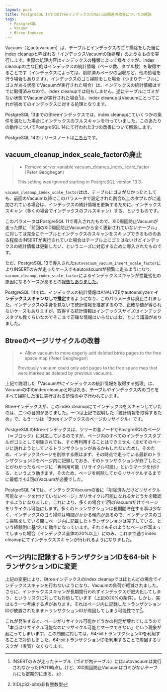 ```yaml
---
layout: post
title: PostgreSQL 14でのBtreeインデックスのVacuum関連の改善についての解説
tags:
  - PostgreSQL
  - Vacuum
  - Btree Indexes
---
```


Vacuum（とautovacuum）は、テーブルとインデックスのゴミ掃除をした後にindex cleanupと呼ばれる「インデックスVacuumの後処理」のようなものを実行します。実際の処理内容はインデックスの種類によって様々ですが、index cleanupの主な目的はインデックスの統計情報（ページ数、タプル数）を取得することです（インデックスによっては、削除済みページの回収など、他の処理を行う場合もあります）。インデックスのゴミ掃除をした場合（つまりテーブルにゴミがある状態でVacuumが実行された場合）は、インデックスの統計情報はすでに取得済みなので、index cleanupでは何もしません。逆にテーブルにゴミがない状態でVacuumが実行された場合[^insert_vacuum]は、index cleanupはVacuumにとってこれが初めてのインデックスに対する処理となります。

[^insert_vacuum]: INSERTのみが走ったテーブル（ゴミが内テーブル）にはautovacuumは実行されなかった(PG11時点)。けど、XID周回防止Vacuumはゴミがないテーブルにも定期的に走る。

PostgreSQL 13までのBtreeインデックスでは、index cleanupにていくつかの条件を満たした場合にインデックスのフルスキャンを行っていました。このあたりの動作についてPostgreSQL 14にて行われた3つの改善について解説します。

PostgreSQL 14のリリースノートは[こちら](https://www.postgresql.org/docs/14/release-14.html)です。

## vacuum_cleanup_index_scale_factorの廃止

> * Remove server variable vacuum_cleanup_index_scale_factor (Peter Geoghegan)
>
> This setting was ignored starting in PostgreSQL version 13.3.

`vacuum_cleanup_index_scale_factor`はは、テーブルにゴミがなかったとしても、前回のVacuum以降にこのパラメータで設定された割合以上のタプルがに追加されている場合は、インデックスの統計情報を更新するために、インデックススキャン（多くの場合でインデックスのフルスキャン）する、というものです。

このパラメータはPostgreSQL 11で導入されたもので、XID周回防止Vacuumが走った際に「前回のXID周回防止Vacuumから全く更新されていないテーブル」に対しては完全にテーブルとインデックスのスキャンをスキップできるもののある程度のINSERTが実行されていた場合はテーブル上にゴミはないけどインデックスの統計情報は更新したい、というニーズに対応するために導入されたものです。

ただ、PostgreSQL 13で導入された`autovacuum_vacuum_insert_scale_factor`によりINSERTのみが走ったケースでもautovacuumが頻繁に走るようになり、`vacuum_cleanup_index_scale_factor`によるインデックススキャンが性能劣化の原因になるケースがあるとの[報告もありました](https://smalldatum.blogspot.com/2021/01/insert-benchmark-postgres-is-still.html)。

PostgreSQL 14では、インデックスの統計情報はANALYZEやautoanalyzeで**インデックススキャンなしで推定**するようになり、このパラメータは廃止されました。インデックスの中身を見ないで統計情報を推定するので、正確な値が得られないケースもありますが、取得する統計情報はインデックスサイズはインデックスタプル数くらいなのでそこまで正確な情報はいらないよね、という議論がありました。

## Btreeのページリサイクルの改善

> * Allow vacuum to more eagerly add deleted btree pages to the free space map (Peter Geoghegan)
>
> Previously vacuum could only add pages to the free space map that were marked as deleted by previous vacuums.

上記で説明した「Vacuum中にインデックスの統計情報を取得する処理」は、Vacuumの中のindex cleanupと呼ばれる、テーブルやインデックス内のゴミをすべて掃除した後に実行される処理の中で行われています。

Btreeインデックスが、このindex cleanupにてインデックスをスキャンしていたのは、二つの目的がありました。一つは上記で説明した「統計情報を取得するため」で、もう一つは「Btreeインデックスのページのリサイクル」です。

PostgreSQLのBtreeインデックスは、ツリーの各ノードがPostgreSQLのページ（＝ブロック）に対応しているのですが、ページ内のすべてのインデックスタプルがゴミとして削除されても、すぐ再利用することはできません（まだそのページに訪れようとしているトランザクションがあるかもしれないため）。そのため、インデックスページを削除する際はまず、その時点で走っている最新のトランザクションIDをページ内に記録しておき、そのトランザクションが終了したことがわかったらページに「再利用可能（リサイクル可能）」というマークを付ける、というよう動きます。そのため、ページを削除してからリサイクルするまでに最低でも2回のVacuumが必要でした。

PostgreSQL 14では、インデックスVacuumの後に「削除済みだけどリサイクル可能なマークを付けていないページ」がリサイクル可能になれるかどうかを確認するようになりました。これにより、多くの場合で1回のVacuumだけでページをリサイクル可能にします。多くのトランザクションは長期間滞在する事は少なく、インデックスのゴミ掃除は時間がかかる傾向があるので、インデックスのゴミ掃除をしている間にページ内に記載したトランザクションは完了している、という経験則に基づいた動作になっています。それでもそのようなページが溜まってしまった場合（インデックス全体の20%以上）にのみ、これまで通りindex cleanupにてインデックススキャンが行われるようになりました。

## ページ内に記録するトランザクションIDを64-bit トランザクションIDに変更

上記の変更により、Btreeインデックスのindex cleanupではほとんどの場合でインデックススキャンを行わないようになり、Vacuumの負荷が軽減されました。さらに、インデックススキャンが長期間行われずインデックスが肥大化してしまう、というリスクに対しても対処しています（上記の20%の条件）。しかし、実はもう一つ考慮する点があります。それはページ内に記録したトランザクションIDが放置されたままトランザクションIDが周回してしまう可能性です[^xid_wrap]。

これが発生すると、ページがリサイクル可能かどうかの判定が壊れてしまうので「本当はリサイクル可能なのにリサイクル可能とマークできない」という現象が起こってしまいます。この問題に対しては、64-bitトランザクションIDを利用することで対処しました。64-bitトランザクションIDを利用することで周回するリスクが（実質）なくなります。

[^xid_wrap]: XIDは32-bitの非負整数型
